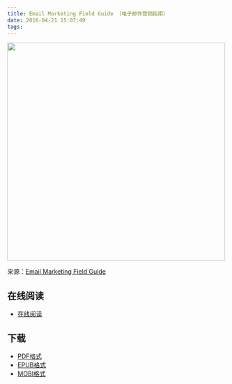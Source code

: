 ```yaml
---
title: Email Marketing Field Guide （电子邮件营销指南）
date: 2016-04-21 15:07:49
tags:
---
```


<img src='https://static.mailchimp.com/guides/email-marketing-field-guide/images/cover.jpg' width='500' />

来源：[Email Marketing Field Guide](http://mailchimp.com/resources/guides/email-marketing-field-guide/)

<!--more-->

## 在线阅读 ##

+ [在线阅读](http://mailchimp.com/resources/guides/email-marketing-field-guide/html/)

## 下载 ##

+ [PDF格式](hhttps://static.mailchimp.com/guides/email-marketing-field-guide/package/email-marketing-field-guide.pdf?_ga=1.170963488.1657887771.1461222457)
+ [EPUB格式](https://static.mailchimp.com/guides/email-marketing-field-guide/package/email-marketing-field-guide.epub?_ga=1.170963488.1657887771.1461222457)
+ [MOBI格式](https://static.mailchimp.com/guides/email-marketing-field-guide/package/email-marketing-field-guide.mobi?_ga=1.170963488.1657887771.1461222457)
